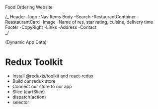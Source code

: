 Food Ordering Website

/_
Header
-logo
-Nav Items
Body
-Search
-RestaurantContainer
-ReastaurantCard
-Image
-Name of res, star rating, cuisine, delivery time
Footer
-CopyRight
-Links
-Address
-Contact  
_/

(Dynamic App Data)



# Redux Toolkit
 - Install @reduxjs/toolkit and react-redux
 - Build our redux store
 - Connect our store to our app
 - Slice (cartSlice)
 - dispatch(action)
 - selector